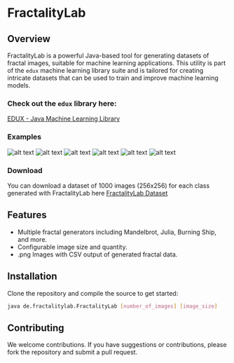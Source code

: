 # FractalityLab

## Overview
FractalityLab is a powerful Java-based tool for generating datasets of fractal images, suitable for machine learning applications. This utility is part of the `edux` machine learning library suite and is tailored for creating intricate datasets that can be used to train and improve machine learning models.

### Check out the `edux` library here:
[EDUX - Java Machine Learning Library](https://github.com/Samyssmile/edux)

### Examples
![alt text](https://hc-linux.eu/edux/0a7cdc9f-f3e7-4d7f-9238-ff7d1a487a78.png)
![alt text](https://hc-linux.eu/edux/0ae58db5-a749-4416-b623-aadfb4f62c22.png)
![alt text](https://hc-linux.eu/edux/0b69dff9-68fd-4ff2-bea4-810a452b71cc.png)
![alt text](https://hc-linux.eu/edux/2d483ca2-3579-428e-8dcc-3034208a801c.png)
![alt text](https://hc-linux.eu/edux/9b529a2f-5e63-4dd9-939c-12a09dec41e4.png)
![alt text](https://hc-linux.eu/edux/e4c215af-3f02-4250-b1af-7d23b52dc15f.png)

### Download
You can download a dataset of 1000 images (256x256) for each class generated with FractalityLab here
[FractalityLab Dataset](https://hc-linux.eu/edux/fractalitylab-dataset.zip)

## Features
- Multiple fractal generators including Mandelbrot, Julia, Burning Ship, and more.
- Configurable image size and quantity.
- .png Images with CSV output of generated fractal data.

## Installation
Clone the repository and compile the source to get started:
```bash
java de.fractalitylab.FractalityLab [number_of_images] [image_size]
```

## Contributing
We welcome contributions. If you have suggestions or contributions, please fork the repository and submit a pull request.